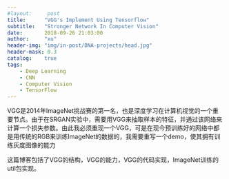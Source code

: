 ```yaml
---
#layout:     post
title:      "VGG's Implement Using Tensorflow"
subtitle:   "Stronger Network In Computer Vision"
date:       2018-09-26 21:03:00
author:     "xu"
header-img: "img/in-post/DNA-projects/head.jpg"
header-mask: 0.3
catalog:    true
tags:
    - Deep Learning
    - CNN
    - Computer Vision
    - TensorFlow
---
```

VGG是2014年ImageNet挑战赛的第一名，也是深度学习在计算机视觉的一个重要节点。由于在SRGAN实验中，需要用VGG来抽取样本的特征，并通过该网络来计算一个损失参数。由此我必须重现一个VGG，可是在现今预训练好的网络中都是用传统的RGB来训练ImageNet的数据的，我需要重写一个demo，使其拥有训练灰度图像的能力

这篇博客包括了VGG的结构，VGG的能力，VGG的代码实现，ImageNet训练的util包实现。


